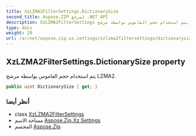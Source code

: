 ```yaml
---
title: XzLZMA2FilterSettings.DictionarySize
second_title: Aspose.ZIP لمرجع .NET API
description: XzLZMA2FilterSettings ملكية. يتم استخدام حجم القاموس بواسطة مرشح LZMA2.
type: docs
weight: 20
url: /ar/net/aspose.zip.xz.settings/xzlzma2filtersettings/dictionarysize/
---
```

## XzLZMA2FilterSettings.DictionarySize property

يتم استخدام حجم القاموس بواسطة مرشح LZMA2.

```csharp
public uint DictionarySize { get; }
```

### أنظر أيضا

* class [XzLZMA2FilterSettings](../)
* مساحة الاسم [Aspose.Zip.Xz.Settings](../../xzlzma2filtersettings/)
* المجسم [Aspose.Zip](../../../)


